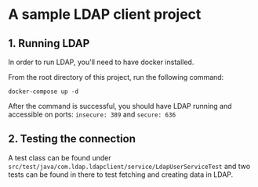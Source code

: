 # A sample LDAP client project

## 1. Running LDAP

In order to run LDAP, you'll need to have docker installed.

From the root directory of this project, run the following command:

```docker-compose up -d```

After the command is successful, you should have LDAP running and accessible
on ports: ```insecure: 389``` and ```secure: 636```

## 2. Testing the connection

A test class can be found under ```src/test/java/com.ldap.ldapclient/service/LdapUserServiceTest```
and two tests can be found in there to test fetching and creating data in LDAP.
